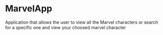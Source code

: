 # MarvelApp
Application that allows the user to view all the Marvel characters or search for a specific one and view your choosed  marvel character  
